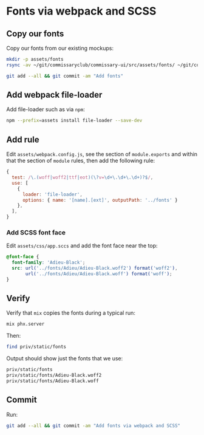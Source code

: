 # Fonts via webpack and SCSS


## Copy our fonts

Copy our fonts from our existing mockups:

```sh
mkdir -p assets/fonts
rsync -av ~/git/commissaryclub/commissary-ui/src/assets/fonts/ ~/git/commissaryclub/commissary_ux/assets/fonts/
```

```sh
git add --all && git commit -am "Add fonts"
```


## Add webpack file-loader

Add file-loader such as via `npm`:

```sh
npm --prefix=assets install file-loader --save-dev
```


## Add rule

Edit `assets/webpack.config.js`, see the section of `module.exports` and within that the section of `module` rules, then add the following rule:

```js
{
  test: /\.(woff|woff2|ttf|eot)(\?v=\d+\.\d+\.\d+)?$/,
  use: [
    {
      loader: 'file-loader',
      options: { name: '[name].[ext]', outputPath: '../fonts' }
    },
  ],
}
```


### Add SCSS font face

Edit `assets/css/app.sccs` and add the font face near the top:

```css
@font-face {
  font-family: 'Adieu-Black';
  src: url('../fonts/Adieu/Adieu-Black.woff2') format('woff2'),
       url('../fonts/Adieu/Adieu-Black.woff') format('woff');
}
```


## Verify

Verify that `mix` copies the fonts during a typical run:

```sh
mix phx.server
```

Then:

```sh
find priv/static/fonts
```

Output should show just the fonts that we use:

```sh
priv/static/fonts
priv/static/fonts/Adieu-Black.woff2
priv/static/fonts/Adieu-Black.woff
```


## Commit

Run:

```sh
git add --all && git commit -am "Add fonts via webpack and SCSS"
```
